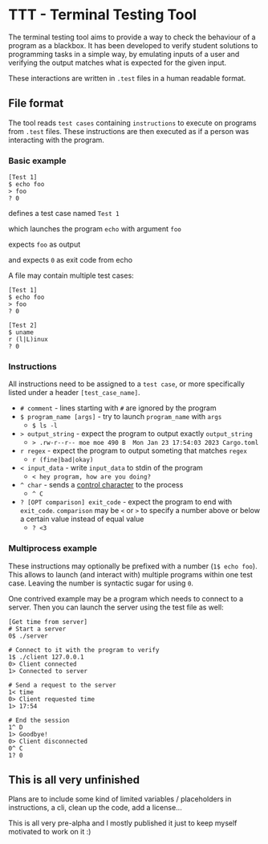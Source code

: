 # TTT - Terminal Testing Tool

The terminal testing tool aims to provide a way to check the behaviour of a program as a blackbox.
It has been developed to verify student solutions to programming tasks in a simple way, by emulating inputs of a user and verifying the output matches what is expected for the given input.

These interactions are written in `.test` files in a human readable format.

## File format

The tool reads `test cases` containing `instructions` to execute on programs from `.test` files. These instructions are then executed as if a person was interacting with the program.

### Basic example
```
[Test 1]
$ echo foo
> foo
? 0
```
defines a test case named `Test 1`

which launches the program `echo` with argument `foo`

expects `foo` as output

and expects `0` as exit code from echo

A file may contain multiple test cases:
```
[Test 1]
$ echo foo
> foo
? 0

[Test 2]
$ uname
r (l|L)inux
? 0
```

### Instructions

All instructions need to be assigned to a `test case`, or more specifically listed under a header `[test_case_name]`.

- `# comment` - lines starting with `#` are ignored by the program
- `$ program_name [args]` - try to launch `program_name` with `args`
  - `$ ls -l`
- `> output_string` - expect the program to output exactly `output_string`
  - `> .rw-r--r-- moe moe 490 B  Mon Jan 23 17:54:03 2023 Cargo.toml`
- `r regex` - expect the program to output someting that matches `regex`
  - `r (fine|bad|okay)`
- `< input_data` - write `input_data` to stdin of the program
  - `< hey program, how are you doing?`
- `^ char` - sends a [control character](https://en.wikipedia.org/wiki/C0_and_C1_control_codes) to the process
  - `^ C`
- `? [OPT comparison] exit_code` - expect the program to end with `exit_code`. `comparison` may be `<` or `>` to specify a number above or below a certain value instead of equal value
  - `? <3`

### Multiprocess example

These instructions may optionally be prefixed with a number (`1$ echo foo`). This allows to launch (and interact with) multiple programs within one test case.
Leaving the number is syntactic sugar for using `0`. 
 
One contrived example may be a program which needs to connect to a server. Then you can launch the server using the test file as well:

```
[Get time from server]
# Start a server
0$ ./server

# Connect to it with the program to verify
1$ ./client 127.0.0.1
0> Client connected
1> Connected to server

# Send a request to the server
1< time
0> Client requested time
1> 17:54

# End the session
1^ D
1> Goodbye!
0> Client disconnected
0^ C
1? 0
```

## This is all very unfinished

Plans are to include some kind of limited variables / placeholders in instructions, a cli, clean up the code, add a license...

This is all very pre-alpha and I mostly published it just to keep myself motivated to work on it :)